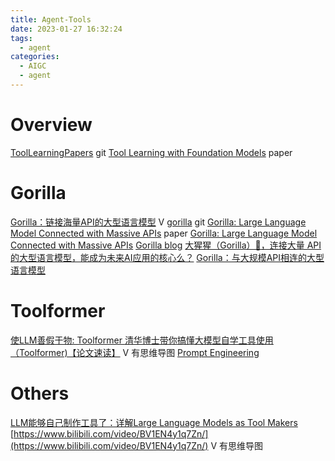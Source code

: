 ```yaml
---
title: Agent-Tools
date: 2023-01-27 16:32:24
tags:
  - agent
categories:
  - AIGC  
  - agent
---
```


<p></p>
<!-- more -->

# Overview
[ToolLearningPapers](https://github.com/thunlp/ToolLearningPapers) git 
[Tool Learning with Foundation Models](https://arxiv.org/pdf/2304.08354.pdf) paper

# Gorilla

[Gorilla：链接海量API的大型语言模型](https://apposcmf8kb5033.pc.xiaoe-tech.com/live_pc/l_64a7d5afe4b09d7237a04b5b) V
[gorilla](https://github.com/ShishirPatil/gorilla) git
[Gorilla: Large Language Model Connected with Massive APIs](https://ar5iv.labs.arxiv.org/html/2305.15334) paper
[Gorilla: Large Language Model Connected with Massive APIs](https://gorilla.cs.berkeley.edu/)
[Gorilla blog](https://gorilla.cs.berkeley.edu/blog.html)
[大猩猩（Gorilla）🦍，连接大量 API 的大型语言模型，能成为未来AI应用的核心么？](https://zhuanlan.zhihu.com/p/632583909)
[Gorilla：与大规模API相连的大型语言模型](https://zhuanlan.zhihu.com/p/640697382)

# Toolformer
[使LLM善假于物: Toolformer ](https://finisky.github.io/toolformer-summary/)
[清华博士带你搞懂大模型自学工具使用（Toolformer)【论文速读】](https://www.bilibili.com/video/BV18s4y1u7nJ/) V 有思维导图
[Prompt Engineering ](https://lilianweng.github.io/posts/2023-03-15-prompt-engineering/#external-apis)

# Others
[LLM能够自己制作工具了：详解Large Language Models as Tool Makers](https://zhuanlan.zhihu.com/p/633654195)
[https://www.bilibili.com/video/BV1EN4y1q7Zn/](https://www.bilibili.com/video/BV1EN4y1q7Zn/) V 有思维导图 